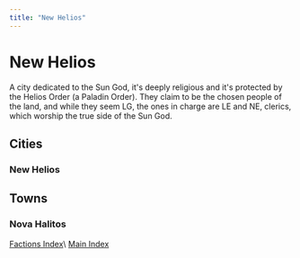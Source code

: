 ```yaml
---
title: "New Helios" 
---
```

# New Helios
A city dedicated to the Sun God, it's deeply religious and it's protected by the Helios Order (a Paladin Order). They claim to be the chosen people of the land, and while they seem LG, the ones in charge are LE and NE, clerics, which worship the true side of the Sun God.

## Cities
### New Helios

## Towns
### Nova Halitos

[Factions Index](../Summary)\\
[Main Index](../../index)